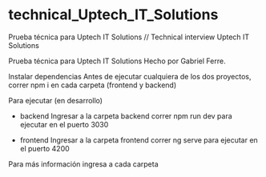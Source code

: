 # technical_Uptech_IT_Solutions
Prueba técnica para Uptech IT Solutions // Technical interview Uptech IT Solutions

Prueba técnica para Uptech IT Solutions
Hecho por Gabriel Ferre.

Instalar dependencias
Antes de ejecutar cualquiera de los dos proyectos, correr npm i en cada carpeta (frontend y backend)

Para ejecutar (en desarrollo)
* backend
Ingresar a la carpeta backend correr npm run dev para ejecutar en el puerto 3030

* frontend
Ingresar a la carpeta frontend correr ng serve para ejecutar en el puerto 4200

Para más información ingresa a cada carpeta
